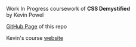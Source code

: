 Work In Progress coursework of **CSS Demystified** \
by Kevin Powel

[GitHub Page](https://arta.github.io/kp-css-demystified/) of this repo

Kevin's course [website](https://courses.kevinpowell.co/css-demystified)
